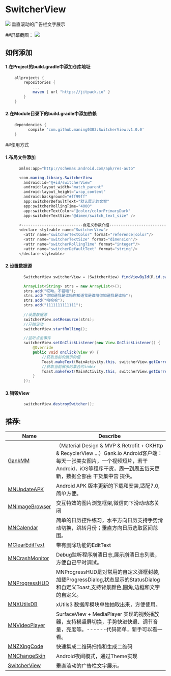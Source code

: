 # SwitcherView
[![](https://jitpack.io/v/maning0303/SwitcherView.svg)](https://jitpack.io/#maning0303/SwitcherView)
垂直滚动的广告栏文字展示

##屏幕截图：
![](https://github.com/maning0303/SwitcherView/raw/master/screenshot/001.gif)

## 如何添加

#### 1.在Project的build.gradle中添加仓库地址

``` gradle
	allprojects {
		repositories {
			...
			maven { url "https://jitpack.io" }
		}
	}
```

#### 2.在Module目录下的build.gradle中添加依赖
``` gradle
	dependencies {
	      compile 'com.github.maning0303:SwitcherView:v1.0.0'
	}
```

##使用方式
#### 1.布局文件添加
``` java
      xmlns:app="http://schemas.android.com/apk/res-auto"

      <com.maning.library.SwitcherView
        android:id="@+id/switcherView"
        android:layout_width="match_parent"
        android:layout_height="wrap_content"
        android:background="#ff99ff"
        app:switcherDefaultText="默认展示的文案"
        app:switcherRollingTime="4000"
        app:switcherTextColor="@color/colorPrimaryDark"
        app:switcherTextSize="@dimen/switch_text_size" />
          
      <---------------------------自定义参数介绍-------------------------------->
      <declare-styleable name="SwitcherView">
        <attr name="switcherTextColor" format="reference|color"/>       //文字的颜色
        <attr name="switcherTextSize" format="dimension"/>              //文字的大小
        <attr name="switcherRollingTime" format="integer"/>             //文字滚动的时间间隔
        <attr name="switcherDefaultText" format="string"/>              //默认展示的文字
      </declare-styleable>
```
   
#### 2.设置数据源
``` java
        SwitcherView switcherView = (SwitcherView) findViewById(R.id.switcherView);

        ArrayList<String> strs = new ArrayList<>();
        strs.add("哎呦，不错哦");
        strs.add("你知道我是谁吗你知道我是谁吗你知道我是谁吗");
        strs.add("哈哈哈");
        strs.add("1111111111111");
        
        //设置数据源
        switcherView.setResource(strs);
        //开始滚动
        switcherView.startRolling();

        //监听点击事件
        switcherView.setOnClickListener(new View.OnClickListener() {
            @Override
            public void onClick(View v) {
            	//获取当前的展示的值
                Toast.makeText(MainActivity.this, switcherView.getCurrentItem(), Toast.LENGTH_SHORT).show();
                //获取当前展示的集合的index
                Toast.makeText(MainActivity.this, switcherView.getCurrentItem(), Toast.LENGTH_SHORT).show();
            }
        });
```

#### 3.销毁View
``` java
        switcherView.destroySwitcher();
``` 

## 推荐:
Name | Describe |
--- | --- |
[GankMM](https://github.com/maning0303/GankMM) | （Material Design & MVP & Retrofit + OKHttp & RecyclerView ...）Gank.io Android客户端：每天一张美女图片，一个视频短片，若干Android，iOS等程序干货，周一到周五每天更新，数据全部由 干货集中营 提供。 |
[MNUpdateAPK](https://github.com/maning0303/MNUpdateAPK) | Android APK 版本更新的下载和安装,适配7.0,简单方便。 |
[MNImageBrowser](https://github.com/maning0303/MNImageBrowser) | 交互特效的图片浏览框架,微信向下滑动动态关闭 |
[MNCalendar](https://github.com/maning0303/MNCalendar) | 简单的日历控件练习，水平方向日历支持手势滑动切换，跳转月份；垂直方向日历选取区间范围。 |
[MClearEditText](https://github.com/maning0303/MClearEditText) | 带有删除功能的EditText |
[MNCrashMonitor](https://github.com/maning0303/MNCrashMonitor) | Debug监听程序崩溃日志,展示崩溃日志列表，方便自己平时调试。 |
[MNProgressHUD](https://github.com/maning0303/MNProgressHUD) | MNProgressHUD是对常用的自定义弹框封装,加载ProgressDialog,状态显示的StatusDialog和自定义Toast,支持背景颜色,圆角,边框和文字的自定义。 |
[MNXUtilsDB](https://github.com/maning0303/MNXUtilsDB) | xUtils3 数据库模块单独抽取出来，方便使用。 |
[MNVideoPlayer](https://github.com/maning0303/MNVideoPlayer) | SurfaceView + MediaPlayer 实现的视频播放器，支持横竖屏切换，手势快进快退、调节音量，亮度等。------代码简单，新手可以看一看。 |
[MNZXingCode](https://github.com/maning0303/MNZXingCode) | 快速集成二维码扫描和生成二维码 |
[MNChangeSkin](https://github.com/maning0303/MNChangeSkin) | Android夜间模式，通过Theme实现 |
[SwitcherView](https://github.com/maning0303/SwitcherView) | 垂直滚动的广告栏文字展示。 |
